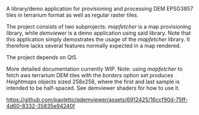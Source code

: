 A library/demo application for provisioning and processing 
DEM EPSG3857 tiles in terrarium format as well as regular raster tiles.

The project consists of two subprojects: *mapfetcher* is a map provisioning library,
while *demviewer* is a demo application using said library. Note that this application simply demostrates the usage of the *mapfetcher* library. It therefore lacks several features normally expected in a map rendered.

The project depends on Qt5.

More detailed documentation currently WIP.
Note: using *mapfetcher* to fetch aws terrarium DEM tiles with the *borders* option set produces *Heightmap*s objects sized 258x258, where the first and last sample is intended to be half-spaced.
See demviewer shaders for how to use it.






https://github.com/paoletto/qdemviewer/assets/6912425/16ccf90d-75ff-4d60-8332-35835e94240f

